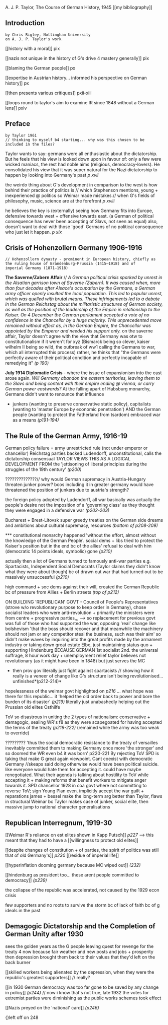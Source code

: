 A. J. P. Taylor, The Course of German History, 1945
[[my bibliography]]

## Introduction
	by Chris Rigley, Nottingham University
	on A. J. P. Taylor's work

[[history with a moral]] pix

[[nazis not unique in the history of G's drive 4 mastery generally]] pix

[[blaming the German people]] px

[[expertise in Austrian history... informed his perspective on German history]] px

[[then presents various critiques]] pxii-xiii

[[loops round to taylor's aim to examine IR since 1848 without a German lens]] pxiv

## Preface
	by Taylor 1961
	// thinking to myself b4 starting... why was this chosen to be included in the files?

Taylor wants to say: germans were all enthusiastic about the dictatorship. But he feels that his view is looked down upon in favour of: only a few were wicked maniacs, the rest had noble aims (religious, democracy-lovers).
He consolidated his view that it was super natural for the Nazi dictatorship to happen by looking into Germany's past *p xvii*

the weirdo thing about G's development in comparison to the west is how behind their practice of politics is // which Stephenson mentions, young + inexperienced @ politics so Weimar made mistakes.// when G's fields of philosophy, music, science are at the forefront *p xviii*

he believes the key is (externally) seeing how Germany fits into Europe, defensive towards west + offensive towards east. (a German of political consequence has never been accepting of Slavs, not seen as equal)
	also, doesn't want to deal with those 'good' Germans of no political consequence who just let it happen. *p xix*

## Crisis of Hohenzollern Germany 1906-1916
	// Hohenzollern dynasty - prominent in European history, chiefly as the ruling house of Brandenburg-Prussia (1415–1918) and of imperial Germany (1871–1918)


__The Saverne/Zabern Affair__ 
		// *A German political crisis sparked by unrest in the Alsatian garrison town of Saverne (Zabern). It was caused when, more than four decades after Alsace's occupation by the Germans, a German army officer openly insulted the local population. This led to popular unrest, which was quelled with brutal means. These infringements led to a debate in the German Reichstag about the militaristic structures of German society, as well as the position of the leadership of the Empire in relationship to the Kaiser. On 4 December the German parliament accepted a vote of no confidence in the Chancellor by a huge majority. This unprecedented move remained without effect as, in the German Empire, the Chancellor was appointed by the Emperor and needed his support only.*
on the saverne affair, Taylor doesn't agree with the view that Germany was otw to constitutionalism if it weren't for xyz (Bismarck being so clever, kaiser wilhelm II being so wild, the outbreak of ww1 calling the Germans to war, which all interrupted this process)
	rather, he thinks that "the Germans were perfectly aware of their political condition and perfectly incapable of remedying it" *(p 190)*


__July 1914 Diplomatic Crisis__ - where the issue of expansionism into the east arose again. 
*Will Germany abandon the eastern territories, leaving them to the Slavs and being content with their empire ending @ vienna, or carry German power eastwards?* At the falling apart of Habsburg monarchy, Germans didn't want to renounce that influence 
- junkers (wanting to preserve conservative static policy), capitalists (wanting to 'master Europe by economic penetration') AND the German people (wanting to protect the Fatherland from tsardom) embraced war as a means *(p191-194)*

## The Rule of the German Army, 1916-19
German policy failure = army unrestricted rule (not under emperor or chancellor)
	Reichstag parties backed Ludendorff, unconstitutional, calls the dictatorship consensual
TAYLOR VIEWS THIS AS A LOGICAL DEVELOPMENT FROM the 'jettisoning of liberal principles during the struggles of the 19th century' *(p200)*

??????????????// why would German supremacy in Austria-Hungary threaten junker power? bcos including it in greater germany would have threatened the position of junkers due to austria's strength?

the foreign policy adopted by Ludendorff, all war basically was actually the people's desire not the imposition of a 'governing class' as they thought they were engaged in a defensive war *(p202-203)*

Bucharest + Brest-Litovsk super greedy treaties on the German side dreams and ambitions about cultural supremacy, resources *(bottom of p208-209)*

*** constitutional monarchy happened 'without the effort, almost without the knowledge of the German People'. social dems + libs tried to protect the Kaiser's position but in the end bc of the allies' refusal to deal with him (democratic 14 points ideals, symbolic) gone *(p210)*

actually then a lot of Germans turned to famously anti-war parties e.g. Spartacists, Independent Social Democrats (Taylor claims they didn't know what they were about though) bc of drawn out war that had turned out to be massively unsuccessful *(p210)*

high command + soc dems against their will, created the German Republic bc of pressure from Allies + Berlin streets *(top of p212)*

ON BUILDING 'REPUBLICAN' GOVT - Council of People's Representatives (strove w/o revolutionary purpose to keep order in Germany), chose socialist leaders who were anti-revolution + primarily the ministers were from centre + progressive parties,,, --> so replacement for previous govt was full of those who had supported the war, opposing 'real' change like bolshevism 
	'that the boss should recover and that meanwhile the machinery should not jam or any competitor steal the business, such was their aim' 
so didn't make waves by inquiring into the great profits made by the armament industry or taking down great estate Elbe, just maintaining status quo + supporting Hindenburg BECAUSE GERMAN 1st socialist 2nd. the universal suffrage, 8 hour work day + unemployment relief taylor believes not revolutionary (as it might have been in 1848) but just serves the MC 
- then prov gov literally just fight against spartacists // showing how it really is a veneer of change like G's structure isn't being revolutionised... unfinished*(p212-214)*

hopelessness of the weimar govt highlighted on *p216* ... what hope was there for this republic... it 'helped the old order back to power and bore the burden of its disaster' *(p219)* 
	literally just unabashedly helping out the Prussian old elites Osthilfe

ToV so disastrous in uniting the 2 types of nationalism: conservative + demagogic, sealing WR's f8 as they were scapegoated for having accepted the terms of the treaty *(p219-222)* (remained while the army was too weak to override)

????????? 'thus the social democratic resistance to the treaty of versailles inevitably committed them to making Germany once more 'the stronger' and so doomed the WR even b4 it was born' p220-221
By rejecting ToV SPD is taking that make G great again viewpoint. Cant coexist with democratic Germany
		//skeaps said doing otherwise would have been political suicide. like everyone would hate them for accepting it. could have maybe renegotiated. What their agenda is talking about hostility to ToV while accepting it + making reforms that benefit workers to mitigate anger towards it. SPD chancellor 1928 in coa govt where not committing to reverse ToV; sign Young Plan even. implicitly accept the war guilt + reparations
		james + bessel make the long-term arg better than Taylor, flaws in structural Weimar
		bc Taylor makes case of junker, social elite, then massive jump to national character generalisations

## Republican Interregnum, 1919-30
[[Weimar R's reliance on est elites shown in Kapp Putsch]] *p227*
--> this meant that they had to have a [[willingness to protect old elites]]

[[despite changes of constitution + of parties, the spirit of politics was still that of old Germany's]]
*p230* [[residue of imperial life]] 

[[hyperinflation dooming germany because MC wiped out]] *(232)*

[[hindenburg as president too... these arent people committed to democracy]] *(p239)*

the collapse of the republic was accelerated, not caused by the 1929 econ crisis

few supporters and no roots to survive the storm bc of lack of faith bc of g ideals in the past

## Demagogic Dictatorship and the Completion of German Unity after 1930
sees the golden years as the G people leaving quest for revenge for the treaty 4 now because fair weather and new posts and jobs + prosperity then depression brought them back to their values that they'd left on the back burner

[[skilled workers being alienated by the depression, when they were the republic's greatest supporters]]
	// really?

[[in 1930 German democracy was too far gone to be saved by any change in policy]] *(p244)*
	// now i know that's not true, late 1932 the votes for extremist parties were diminishing as the public works schemes took effect

[[Nazis preyed on the 'national' card]] *(p246)*

{}left off on 248

